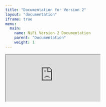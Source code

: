 ```yaml
---
title: "Documentation for Version 2"
layout: "documentation"
iframe: true
menu:
  main:
    name: NiFi Version 2 Documentation
    parent: "Documentation"
    weight: 1
---
```


<iframe class="documentation-container" src="https://nifi.apache.org/documentation/nifi-{{< param currentProjectVersion >}}-M4/"></iframe>

